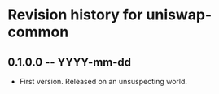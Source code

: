 # Revision history for uniswap-common

## 0.1.0.0 -- YYYY-mm-dd

* First version. Released on an unsuspecting world.
